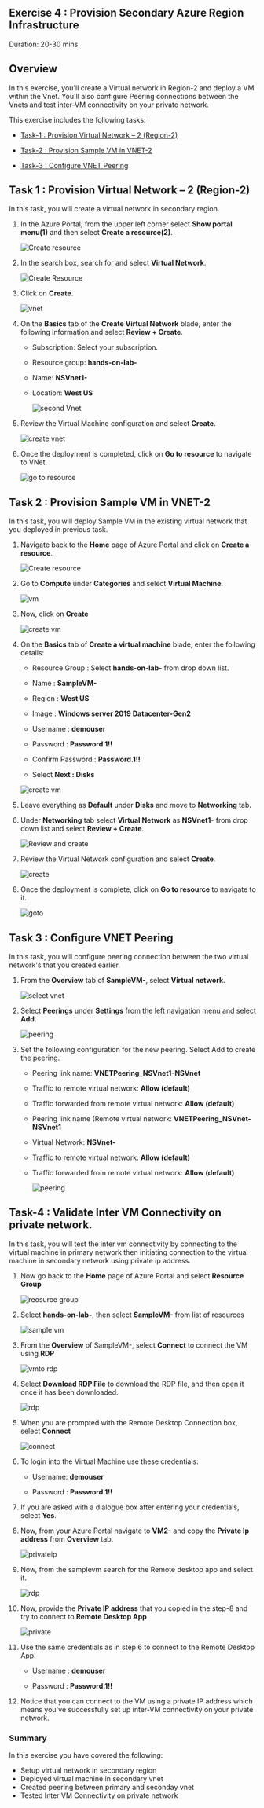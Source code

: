  ## Exercise 4 :  Provision Secondary Azure Region Infrastructure 
 
 Duration: 20-30 mins
 
 ## Overview
 
 In this exercise, you'll create a Virtual network in Region-2 and deploy a VM within the Vnet. You'll also configure Peering connections between the Vnets and test inter-VM connectivity on your private network.
 
 This exercise includes the following tasks:
 
*  [Task-1 : Provision Virtual Network – 2 (Region-2)](https://github.com/CloudLabsAI-Azure/AIW-Azure-Network-Solutions/blob/main/LabFiles/4.%20Provision-secondary-azure-region-infrastructure.md#task-1--provision-virtual-network--2-region-2)

*  [Task-2 : Provision Sample VM in VNET-2](https://github.com/CloudLabsAI-Azure/AIW-Azure-Network-Solutions/blob/main/LabFiles/4.%20Provision-secondary-azure-region-infrastructure.md#task-2--provision-sample-vm-in-vnet-2)

*  [Task-3 : Configure VNET Peering](https://github.com/CloudLabsAI-Azure/AIW-Azure-Network-Solutions/blob/main/LabFiles/4.%20Provision-secondary-azure-region-infrastructure.md#task-3--configure-vnet-peering)


## Task 1 : Provision Virtual Network – 2 (Region-2)

In this task, you will create a virtual network in secondary region.

1. In the Azure Portal, from the upper left corner select **Show portal menu(1)** and then select **Create a resource(2)**.

   ![Create resource](https://github.com/CloudLabsAI-Azure/AIW-Azure-Network-Solutions/blob/main/media/createare.png?raw=true)
     
2. In the search box, search for and select **Virtual Network**.

   ![Create Resource](https://github.com/CloudLabsAI-Azure/AIW-Azure-Network-Solutions/blob/main/media/vnetsearch.png?raw=true)
      
3. Click on **Create**.

   ![vnet](https://github.com/CloudLabsAI-Azure/AIW-Azure-Network-Solutions/blob/main/media/vnet.png?raw=true)
   
3. On the **Basics** tab of the **Create Virtual Network** blade, enter the following information and select **Review + Create**.

     - Subscription: Select your subscription.

     - Resource group: **hands-on-lab-<inject key="DeploymentID" enableCopy="false"/>**

     - Name: **NSVnet1-<inject key="DeploymentID" enableCopy="true"/>**

     - Location: **West US**

       ![second Vnet](https://github.com/CloudLabsAI-Azure/AIW-Azure-Network-Solutions/blob/main/media/cretaevnet.png?raw=true)
       
4. Review the Virtual Machine configuration and select **Create**.

   ![create vnet](https://github.com/CloudLabsAI-Azure/AIW-Azure-Network-Solutions/blob/main/media/createVnet2.png?raw=true)
     
5. Once the deployment is completed, click on **Go to resource** to navigate to VNet.

   ![go to resource](https://github.com/CloudLabsAI-Azure/AIW-Azure-Network-Solutions/blob/main/media/createvnet2.1.png?raw=true)


## Task 2 : Provision Sample VM in VNET-2

In this task, you will deploy Sample VM in the existing virtual network that you deployed in previous task.

1. Navigate back to the **Home** page of Azure Portal and click on **Create a resource**.

     ![Create resource](https://github.com/CloudLabsAI-Azure/AIW-Azure-Network-Solutions/blob/main/media/createres.png?raw=true)
     
2. Go to **Compute** under **Categories** and select **Virtual Machine**.

     ![vm](https://github.com/CloudLabsAI-Azure/AIW-Azure-Network-Solutions/blob/main/media/selectvm.png?raw=true)
     
2. Now, click on **Create**

     ![create vm](https://github.com/CloudLabsAI-Azure/AIW-Azure-Network-Solutions/blob/main/media/vms.png?raw=true)
     
3.  On the **Basics** tab of **Create a virtual machine** blade, enter the following details:

     - Resource Group : Select **hands-on-lab-<inject key="DeploymentID" enableCopy="false"/>** from drop down list.
     
     - Name : **SampleVM-<inject key="DeploymentID" enableCopy="true"/>**
     
     - Region : **West US**
     
     - Image : **Windows server 2019 Datacenter-Gen2**
     
     - Username : **demouser**
     
     - Password : **Password.1!!**
     
     - Confirm Password : **Password.1!!**
     
     - Select **Next : Disks**
     
      ![create vm](https://github.com/CloudLabsAI-Azure/AIW-Azure-Network-Solutions/blob/main/media/createVM1.png?raw=true)
      
4. Leave everything as **Default** under **Disks** and move to **Networking** tab.
	
5. Under **Networking** tab select **Virtual Network** as **NSVnet1-<inject key="DeploymentID" enableCopy="false"/>** from drop down list and select **Review + Create**.

     ![Review and create](https://github.com/CloudLabsAI-Azure/AIW-Azure-Network-Solutions/blob/main/media/createVM3.png?raw=true)
     
6. Review the Virtual Network configuration and select **Create**.

     ![create](https://github.com/CloudLabsAI-Azure/AIW-Azure-Network-Solutions/blob/main/media/createSamplevm.png?raw=true)

7. Once the deployment is complete, click on **Go to resource** to navigate to it.

     ![goto](https://github.com/CloudLabsAI-Azure/AIW-Azure-Network-Solutions/blob/main/media/sampleVMgoto.png?raw=true)


## Task 3 : Configure VNET Peering

In this task, you will configure peering connection between the two virtual network's that you created earlier.

1. From the **Overview** tab of **SampleVM-<inject key="DeploymentID" enableCopy="false"/>**, select **Virtual network**.

     ![select vnet](https://github.com/CloudLabsAI-Azure/AIW-Azure-Network-Solutions/blob/main/media/vnet6.png?raw=true)
   
2. Select **Peerings** under **Settings** from the left navigation menu and select **Add**.

     ![peering](https://github.com/CloudLabsAI-Azure/AIW-Azure-Network-Solutions/blob/main/media/peerin3.png?raw=true)
     
3. Set the following configuration for the new peering. Select Add to create the peering.

    - Peering link name: **VNETPeering_NSVnet1-NSVnet**

    - Traffic to remote virtual network: **Allow (default)**

    - Traffic forwarded from remote virtual network: **Allow (default)**

    - Peering link name (Remote virtual network: **VNETPeering_NSVnet-NSVnet1**

    - Virtual Network: **NSVnet-<inject key="DeploymentID" enableCopy="false"/>**

    - Traffic to remote virtual network: **Allow (default)**

    - Traffic forwarded from remote virtual network: **Allow (default)**

      ![peering](https://github.com/CloudLabsAI-Azure/AIW-Azure-Network-Solutions/blob/main/media/peering1.png?raw=true)


## Task-4 : Validate Inter VM Connectivity on private network. 

In this task, you will test the inter vm connectivity by connecting to the virtual machine in primary network then initiating connection to the virtual machine in secondary network using private ip address.

1. Now go back to the **Home** page of Azure Portal and select **Resource Group**

     ![reosurce group](https://github.com/CloudLabsAI-Azure/AIW-Azure-Network-Solutions/blob/main/media/resource.png?raw=true)
     
2. Select **hands-on-lab-<inject key="DeploymentID" enableCopy="false"/>**, then select **SampleVM-<inject key="DeploymentID" enableCopy="false"/>** from list of resources

   ![sample vm](https://github.com/CloudLabsAI-Azure/AIW-Azure-Network-Solutions/blob/main/media/samplevm.png?raw=true)
   
3. From the **Overview** of SampleVM-<inject key="DeploymentID" enableCopy="false"/>, select **Connect** to connect the VM using **RDP**

     ![vmto rdp](https://github.com/CloudLabsAI-Azure/AIW-Azure-Network-Solutions/blob/main/media/connectvm.png?raw=true)
     
4. Select **Download RDP File** to download the RDP file, and then open it once it has been downloaded.

     ![rdp](https://github.com/CloudLabsAI-Azure/AIW-Azure-Network-Solutions/blob/main/media/download%20rdp.png?raw=true)
     
5. When you are prompted with the Remote Desktop Connection box, select **Connect**

     ![connect](https://github.com/CloudLabsAI-Azure/AIW-Azure-Network-Solutions/blob/main/media/connect.png?raw=true)
     
6. To login into the Virtual Machine use these credentials:

     - Username: **demouser**

     - Password : **Password.1!!**

7. If you are asked with a dialogue box after entering your credentials, select **Yes**.

8. Now, from your Azure Portal navigate to **VM2-<inject key="DeploymentID" enableCopy="false"/>** and copy the **Private Ip address** from **Overview** tab.

     ![privateip](https://github.com/CloudLabsAI-Azure/AIW-Azure-Network-Solutions/blob/main/media/privateip1.png?raw=true)
     
9. Now, from the samplevm search for the Remote desktop app and select it.

     ![rdp](https://github.com/CloudLabsAI-Azure/AIW-Azure-Network-Solutions/blob/main/media/rdpconnection.png?raw=true)
 
10. Now, provide the **Private IP address** that you copied in the step-8 and try to connect to **Remote Desktop App**

     ![private](https://github.com/CloudLabsAI-Azure/AIW-Azure-Network-Solutions/blob/main/media/rdp12.png?raw=true)
     
11. Use the same credentials as in step 6 to connect to the Remote Desktop App.

     - Username : **demouser**

     - Password : **Password.1!!**

12.  Notice that you can connect to the VM using a private IP address which means you've successfully set up inter-VM connectivity on your private network.


### Summary

In this exercise you have covered the following:

- Setup virtual network in secondary region
- Deployed virtual machine in secondary vnet
- Created peering between primary and seconday vnet
- Tested Inter VM Connectivity on private network
